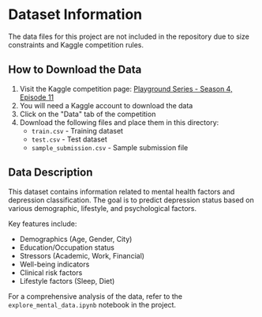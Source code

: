 # Dataset Information

The data files for this project are not included in the repository due to size constraints and Kaggle competition rules.

## How to Download the Data

1. Visit the Kaggle competition page: [Playground Series - Season 4, Episode 11](https://www.kaggle.com/competitions/playground-series-s4e11)
2. You will need a Kaggle account to download the data
3. Click on the "Data" tab of the competition
4. Download the following files and place them in this directory:
   - `train.csv` - Training dataset
   - `test.csv` - Test dataset
   - `sample_submission.csv` - Sample submission file

## Data Description

This dataset contains information related to mental health factors and depression classification. The goal is to predict depression status based on various demographic, lifestyle, and psychological factors.

Key features include:
- Demographics (Age, Gender, City)
- Education/Occupation status
- Stressors (Academic, Work, Financial)
- Well-being indicators
- Clinical risk factors
- Lifestyle factors (Sleep, Diet)

For a comprehensive analysis of the data, refer to the `explore_mental_data.ipynb` notebook in the project.
